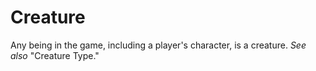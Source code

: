 # Creature

Any being in the game, including a player's character, is a creature. *See also* "Creature Type."